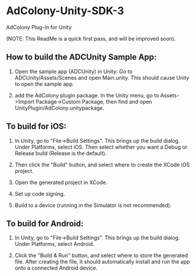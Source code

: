 # AdColony-Unity-SDK-3
AdColony Plug-In for Unity

(NOTE: This ReadMe is a quick first pass, and will be improved soon).

How to build the ADCUnity Sample App:
--------------------------------------
1) Open the sample app (ADCUnity) in Unity:
  Go to ADCUnity/Assets/Scenes and open Main.unity. This should cause Unity to open the sample app.

2) add the AdColony plugin package.
	In the Unity menu, go to Assets->Import Package->Custom Package, then find and open UnityPlugin/AdColony.unitypackage. 

To build for iOS:
-------------------
1) In Unity, go to "File->Build Settings". This brings up the build dialog.  Under 
Platforms, select iOS. Then select whether you want a Debug or Release build (Release is 
the default).

2) Then click the "Build" button, and select where to create the XCode iOS project.

3) Open the generated project in XCode.

4) Set up code signing.

5) Build to a device (running in the Simulator is not recommended).

To build for Android:
----------------------
1) In Unity, go to "File->Build Settings". This brings up the build dialog.  Under 
Platforms, select Android.

2) Click the "Build & Run" button, and select where to store the generated file. After 
creating the file, it should automatically install and run the app onto a connected 
Android device.
